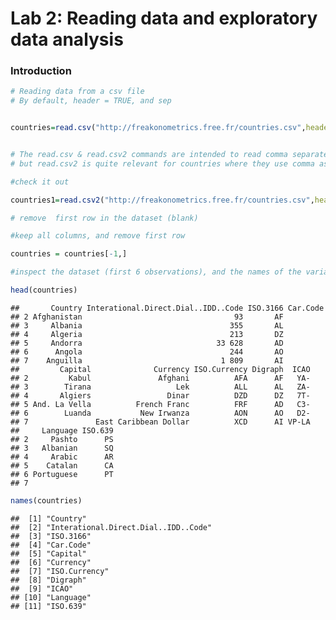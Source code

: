 Lab 2: Reading data and exploratory data analysis
================

### Introduction

``` r
# Reading data from a csv file
# By default, header = TRUE, and sep


countries=read.csv("http://freakonometrics.free.fr/countries.csv",header=TRUE, sep= ';')


# The read.csv & read.csv2 commands are intended to read comma separated value files
# but read.csv2 is quite relevant for countries where they use comma as decimal point and a semicolon as separator  

#check it out

countries1=read.csv2("http://freakonometrics.free.fr/countries.csv",header=TRUE)

# remove  first row in the dataset (blank)

#keep all columns, and remove first row

countries = countries[-1,]

#inspect the dataset (first 6 observations), and the names of the variables in the dataframe

head(countries)
```

    ##       Country Interational.Direct.Dial..IDD..Code ISO.3166 Car.Code
    ## 2 Afghanistan                                  93       AF         
    ## 3     Albania                                 355       AL         
    ## 4     Algeria                                 213       DZ         
    ## 5     Andorra                              33 628       AD         
    ## 6      Angola                                 244       AO         
    ## 7    Anguilla                               1 809       AI         
    ##         Capital              Currency ISO.Currency Digraph  ICAO
    ## 2         Kabul               Afghani          AFA      AF   YA-
    ## 3        Tirana                   Lek          ALL      AL   ZA-
    ## 4       Algiers                 Dinar          DZD      DZ   7T-
    ## 5 And. La Vella          French Franc          FRF      AD   C3-
    ## 6        Luanda           New Irwanza          AON      AO   D2-
    ## 7               East Caribbean Dollar          XCD      AI VP-LA
    ##     Language ISO.639
    ## 2     Pashto      PS
    ## 3   Albanian      SQ
    ## 4     Arabic      AR
    ## 5    Catalan      CA
    ## 6 Portuguese      PT
    ## 7

``` r
names(countries)
```

    ##  [1] "Country"                            
    ##  [2] "Interational.Direct.Dial..IDD..Code"
    ##  [3] "ISO.3166"                           
    ##  [4] "Car.Code"                           
    ##  [5] "Capital"                            
    ##  [6] "Currency"                           
    ##  [7] "ISO.Currency"                       
    ##  [8] "Digraph"                            
    ##  [9] "ICAO"                               
    ## [10] "Language"                           
    ## [11] "ISO.639"
